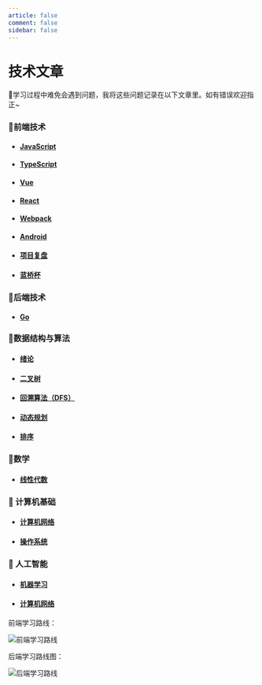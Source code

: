 ```yaml
---
article: false
comment: false
sidebar: false
---
```

# 技术文章
:book:学习过程中难免会遇到问题，我将这些问题记录在以下文章里。如有错误欢迎指正~

### :green_book:前端技术 

- #### [JavaScript](前端技术/JavaScript.md)
- #### [TypeScript](前端技术/TypeScript.md)
- #### [Vue](前端技术/Vue.md)
- #### [React](前端技术/React.md)
- #### [Webpack](前端技术/Webpack.md)
- #### [Android](前端技术/Android.md)
- #### [项目复盘](前端技术/项目复盘.md)
- #### [蓝桥杯](前端技术/蓝桥杯.md)

### :green_book:后端技术

- #### [Go](后端技术/Go.md)

### :blue_book:数据结构与算法

- #### [绪论](数据结构与算法/绪论.md)
- #### [二叉树](数据结构与算法/二叉树.md)
- #### [回溯算法（DFS）](数据结构与算法/回溯算法（DFS）.md)
- #### [动态规划](数据结构与算法/动态规划.md)
- #### [排序](数据结构与算法/排序.md)
### :closed_book:数学

- #### [线性代数](数学/线性代数.md)

### :orange_book: 计算机基础 
- #### [计算机网络](计算机基础/计算机网络.md)
- #### [操作系统](计算机基础/操作系统.md)

### :orange_book: 人工智能
- #### [机器学习](人工智能/机器学习.md)
- #### [计算机网络](人工智能/深度学习.md)

前端学习路线：

![前端学习路线](https://etheral.oss-cn-shanghai.aliyuncs.com/images/68747470733a2f2f75706c6f61642d696d616765732e6a69616e7368752e696f2f75706c6f61645f696d616765732f31323839303831392d666639643939666164353838363262332e706e673f696d6167654d6f6772322f6175746f2d6f7269656e742f737472697025374369.png)

后端学习路线图：

![后端学习路线](https://etheral.oss-cn-shanghai.aliyuncs.com/images/golang-developer-roadmap-zh-CN.png)

